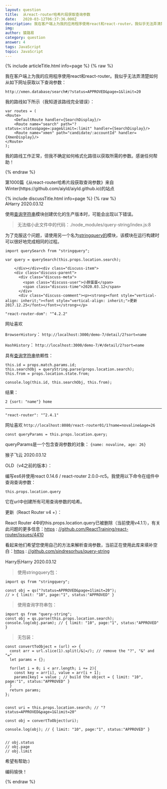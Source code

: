 ```yaml
---
layout: question
title:  从react-router哈希片段获取查询参数
date:   2020-03-12T06:37:36.000Z
description: 我在客户端上为我的应用程序使用react和react-router。我似乎无法弄清楚如何从如下网址获取以下查询参数：http //xmen.datab...
img: 
author: 猿路易
category: question
answer: 4
tags: JavaScript
topic: JavaScript
---
```

<div class="article-root">
  <div class="article">
    {% include articleTitle.html info=page %}
    {% raw %}
    <div class="article-content"><p><font style="vertical-align: inherit;"><font style="vertical-align: inherit;">我在客户端上为我的应用程序使用react和react-router。</font><font style="vertical-align: inherit;">我似乎无法弄清楚如何从如下网址获取以下查询参数：</font></font></p>

<pre><code>http://xmen.database/search#/?status=APPROVED&amp;page=1&amp;limit=20
</code></pre>

<p><font style="vertical-align: inherit;"><font style="vertical-align: inherit;">我的路线如下所示（我知道该路线完全错误）：</font></font></p>

<pre><code>var routes = (<font></font>
&lt;Route&gt;<font></font>
    &lt;DefaultRoute handler={SearchDisplay}/&gt;<font></font>
    &lt;Route name="search" path="?status=:status&amp;page=:page&amp;limit=:limit" handler={SearchDisplay}/&gt;<font></font>
    &lt;Route name="xmen" path="candidate/:accountId" handler={XmenDisplay}/&gt;<font></font>
&lt;/Route&gt;<font></font>
);<font></font>
</code></pre>

<p><font style="vertical-align: inherit;"><font style="vertical-align: inherit;">我的路线工作正常，但我不确定如何格式化路径以获取所需的参数。</font><font style="vertical-align: inherit;">感谢任何帮助！</font></font></p></div>
    {% endraw %}
  </div>
  <p class="winter_mark">第1000篇《从react-router哈希片段获取查询参数》来自Winter(https://github.com/aiyld/aiyld.github.io)的站点</p>
  <div class="discuss-wrapper">
    {% include discussTitle.html info=page %}
    {% raw %}
    <div class="discuss-list">
    <div class="discuss-item">
        <div class="discuss-parent">
          <div class="discuss-meta">
            <span class="discuss-user">AHarry</span>
            <span class="discuss-time">2020.03.12</span>
          </div>
          <div class="discuss-comment"><p><font style="vertical-align: inherit;"><font style="vertical-align: inherit;">使用</font></font><a href="https://www.npmjs.com/package/query-string" rel="nofollow noreferrer"><font style="vertical-align: inherit;"><font style="vertical-align: inherit;">查询字符串</font></font></a><font style="vertical-align: inherit;"><font style="vertical-align: inherit;">模块</font><font style="vertical-align: inherit;">创建优化的生产版本时，可能会出现以下错误</font><font style="vertical-align: inherit;">。</font></font></p>

<blockquote>
  <p><font style="vertical-align: inherit;"><font style="vertical-align: inherit;">无法缩小此文件中的代码：./node_modules/query-string/index.js:8</font></font></p>
</blockquote>

<p><font style="vertical-align: inherit;"><font style="vertical-align: inherit;">为了克服这个问题，请使用另一个名为</font></font><a href="https://www.npmjs.com/package/stringquery" rel="nofollow noreferrer"><font style="vertical-align: inherit;"><font style="vertical-align: inherit;">stringquery的</font></font></a><font style="vertical-align: inherit;"><font style="vertical-align: inherit;">模块，该模块</font><font style="vertical-align: inherit;">在运行构建时可以很好地完成相同的过程。</font></font></p>

<pre><code>import querySearch from "stringquery";<font></font>
<font></font>
var query = querySearch(this.props.location.search);<font></font>
</code></pre></div>
        </div></div><div class="discuss-item">
        <div class="discuss-parent">
          <div class="discuss-meta">
            <span class="discuss-user">小胖蛋蛋</span>
            <span class="discuss-time">2020.03.12</span>
          </div>
          <div class="discuss-comment"><p><strong><font style="vertical-align: inherit;"><font style="vertical-align: inherit;">更新2017.12.25</font></font></strong></p>

<p><code>"react-router-dom": "^4.2.2"</code></p>

<p><font style="vertical-align: inherit;"><font style="vertical-align: inherit;">网址喜欢 </font></font></p>

<p><code>BrowserHistory</code><font style="vertical-align: inherit;"><font style="vertical-align: inherit;">： </font></font><code>http://localhost:3000/demo-7/detail/2?sort=name</code></p>

<p><code>HashHistory</code><font style="vertical-align: inherit;"><font style="vertical-align: inherit;">： </font></font><code>http://localhost:3000/demo-7/#/detail/2?sort=name</code></p>

<p><font style="vertical-align: inherit;"><font style="vertical-align: inherit;">具有</font></font><a href="https://github.com/sindresorhus/query-string" rel="nofollow noreferrer"><font style="vertical-align: inherit;"><font style="vertical-align: inherit;">查询字符串</font></font></a><font style="vertical-align: inherit;"><font style="vertical-align: inherit;">依赖性：</font></font></p>

<pre><code>this.id = props.match.params.id;<font></font>
this.searchObj = queryString.parse(props.location.search);<font></font>
this.from = props.location.state.from;<font></font>
<font></font>
console.log(this.id, this.searchObj, this.from);<font></font>
</code></pre>

<p><font style="vertical-align: inherit;"><font style="vertical-align: inherit;">结果：</font></font></p>

<p><code>2 {sort: "name"} home</code></p>

<hr>

<p><code>"react-router": "^2.4.1"</code></p>

<p><font style="vertical-align: inherit;"><font style="vertical-align: inherit;">网址喜欢 </font></font><code>http://localhost:8080/react-router01/1?name=novaline&amp;age=26</code></p>

<p><code>const queryParams = this.props.location.query;</code></p>

<p><font style="vertical-align: inherit;"><font style="vertical-align: inherit;">queryParams是一个包含查询参数的对象： </font></font><code>{name: novaline, age: 26}</code></p></div>
        </div></div><div class="discuss-item">
        <div class="discuss-parent">
          <div class="discuss-meta">
            <span class="discuss-user">猴子飞云</span>
            <span class="discuss-time">2020.03.12</span>
          </div>
          <div class="discuss-comment"><p><font style="vertical-align: inherit;"><font style="vertical-align: inherit;">OLD（v4之前的版本）：</font></font></p>

<p><font style="vertical-align: inherit;"><font style="vertical-align: inherit;">编写es6并使用react 0.14.6 / react-router 2.0.0-rc5。</font><font style="vertical-align: inherit;">我使用以下命令在组件中查询查询参数：</font></font></p>

<pre><code>this.props.location.query
</code></pre>

<p><font style="vertical-align: inherit;"><font style="vertical-align: inherit;">它在url中创建所有可用查询参数的哈希。</font></font></p>

<p><font style="vertical-align: inherit;"><font style="vertical-align: inherit;">更新（React Router v4 +）： </font></font></p>

<p><font style="vertical-align: inherit;"><font style="vertical-align: inherit;">React Router 4中的this.props.location.query已被删除（当前使用v4.1.1），有关此问题的更多信息：</font><a href="https://github.com/ReactTraining/react-router/issues/4410" rel="noreferrer"><font style="vertical-align: inherit;">https</font></a><font style="vertical-align: inherit;"> : </font></font><a href="https://github.com/ReactTraining/react-router/issues/4410" rel="noreferrer"><font style="vertical-align: inherit;"><font style="vertical-align: inherit;">//github.com/ReactTraining/react-router/issues/4410</font></font></a></p>

<p><font style="vertical-align: inherit;"><font style="vertical-align: inherit;">看起来他们希望您使用自己的方法来解析查询参数，当前正在使用此库来填补空白：</font><a href="https://github.com/sindresorhus/query-string" rel="noreferrer"><font style="vertical-align: inherit;">https</font></a><font style="vertical-align: inherit;"> : </font></font><a href="https://github.com/sindresorhus/query-string" rel="noreferrer"><font style="vertical-align: inherit;"><font style="vertical-align: inherit;">//github.com/sindresorhus/query-string</font></font></a></p></div>
        </div></div><div class="discuss-item">
        <div class="discuss-parent">
          <div class="discuss-meta">
            <span class="discuss-user">Harry乐Harry</span>
            <span class="discuss-time">2020.03.12</span>
          </div>
          <div class="discuss-comment"><blockquote>
  <p><font style="vertical-align: inherit;"><font style="vertical-align: inherit;">使用stringquery包：</font></font></p>
</blockquote>

<pre><code>import qs from "stringquery";<font></font>
<font></font>
const obj = qs("?status=APPROVED&amp;page=1limit=20");  <font></font>
// &gt; { limit: "10", page:"1", status:"APPROVED" }<font></font>
</code></pre>

<blockquote>
  <p><font style="vertical-align: inherit;"><font style="vertical-align: inherit;">使用查询字符串包：</font></font></p>
</blockquote>

<pre><code>import qs from "query-string";<font></font>
const obj = qs.parse(this.props.location.search);<font></font>
console.log(obj.param); // { limit: "10", page:"1", status:"APPROVED" } <font></font>
</code></pre>

<blockquote>
  <p><font style="vertical-align: inherit;"><font style="vertical-align: inherit;">无包装： </font></font></p>
</blockquote>

<pre><code>const convertToObject = (url) =&gt; {<font></font>
  const arr = url.slice(1).split(/&amp;|=/); // remove the "?", "&amp;" and "="<font></font>
  let params = {};<font></font>
<font></font>
  for(let i = 0; i &lt; arr.length; i += 2){<font></font>
    const key = arr[i], value = arr[i + 1];<font></font>
    params[key] = value ; // build the object = { limit: "10", page:"1", status:"APPROVED" }<font></font>
  }<font></font>
  return params;<font></font>
};<font></font>
<font></font>
<font></font>
const uri = this.props.location.search; // "?status=APPROVED&amp;page=1&amp;limit=20"<font></font>
<font></font>
const obj = convertToObject(uri);<font></font>
<font></font>
console.log(obj); // { limit: "10", page:"1", status:"APPROVED" }<font></font>
<font></font>
<font></font>
// obj.status<font></font>
// obj.page<font></font>
// obj.limit<font></font>
</code></pre>

<p><font style="vertical-align: inherit;"><font style="vertical-align: inherit;">希望有帮助:)</font></font></p>

<p><font style="vertical-align: inherit;"><font style="vertical-align: inherit;">编码愉快！</font></font></p></div>
        </div></div>
    </div>
    {% endraw %}
  </div>
<div>
